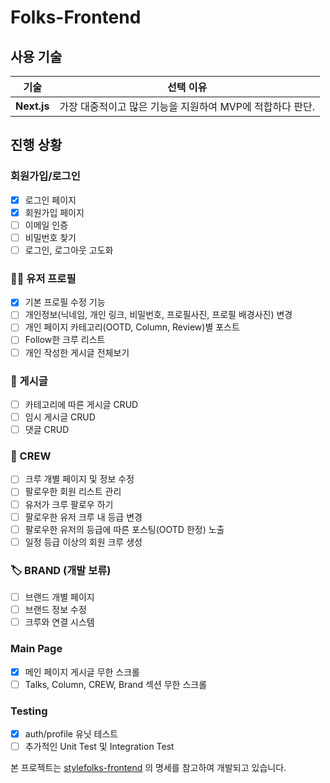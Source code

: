 # Folks-Frontend

## 사용 기술

| 기술 | 선택 이유 |
| ---- | -------- |
| **Next.js** | 가장 대중적이고 많은 기능을 지원하여 MVP에 적합하다 판단. |

## 진행 상황

### 회원가입/로그인
- [x] 로그인 페이지
- [x] 회원가입 페이지
- [ ] 이메일 인증
- [ ] 비밀번호 찾기
- [ ] 로그인, 로그아웃 고도화

### 🧑‍💼 유저 프로필
- [x] 기본 프로필 수정 기능
- [ ] 개인정보(닉네임, 개인 링크, 비밀번호, 프로필사진, 프로필 배경사진) 변경
- [ ] 개인 페이지 카테고리(OOTD, Column, Review)별 포스트
- [ ] Follow한 크루 리스트
- [ ] 개인 작성한 게시글 전체보기

### 📝 게시글
- [ ] 카테고리에 따른 게시글 CRUD
- [ ] 임시 게시글 CRUD
- [ ] 댓글 CRUD

### 🎪 CREW
- [ ] 크루 개별 페이지 및 정보 수정
- [ ] 팔로우한 회원 리스트 관리
- [ ] 유저가 크루 팔로우 하기
- [ ] 팔로우한 유저 크루 내 등급 변경
- [ ] 팔로우한 유저의 등급에 따른 포스팅(OOTD 한정) 노출
- [ ] 일정 등급 이상의 회원 크루 생성

### 🏷️ BRAND (개발 보류)
- [ ] 브랜드 개별 페이지
- [ ] 브랜드 정보 수정
- [ ] 크루와 연결 시스템

### Main Page
- [x] 메인 페이지 게시글 무한 스크롤
- [ ] Talks, Column, CREW, Brand 섹션 무한 스크롤

### Testing
- [x] auth/profile 유닛 테스트
- [ ] 추가적인 Unit Test 및 Integration Test

본 프로젝트는 [stylefolks-frontend](https://github.com/stylefolks/stylefolks-frontend) 의 명세를 참고하여 개발되고 있습니다.
